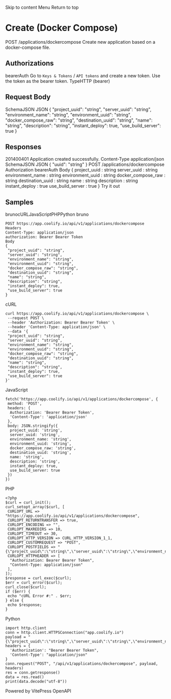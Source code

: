 Skip to content
Menu
Return to top
# Create (Docker Compose)​
POST
/applications/dockercompose
Create new application based on a docker-compose file.
## Authorizations​
bearerAuth
Go to `Keys & Tokens` / `API tokens` and create a new token. Use the token as the bearer token.
TypeHTTP (bearer)
## Request Body​
SchemaJSON
JSON
{
"project_uuid": "string",
"server_uuid": "string",
"environment_name": "string",
"environment_uuid": "string",
"docker_compose_raw": "string",
"destination_uuid": "string",
"name": "string",
"description": "string",
"instant_deploy": true,
"use_build_server": true
}
## Responses​
201400401
Application created successfully.
Content-Type
application/json
SchemaJSON
JSON
{
"uuid": "string"
}
POST
/applications/dockercompose
Authorization 
bearerAuth
Body
{
project_uuid
:
string
server_uuid
:
string
environment_name
:
string
environment_uuid
:
string
docker_compose_raw
:
string
destination_uuid
:
string
name
:
string
description
:
string
instant_deploy
:
true
use_build_server
:
true
}
Try it out
## Samples​
brunocURLJavaScriptPHPPython
bruno
```
POST https://app.coolify.io/api/v1/applications/dockercompose
Headers
Content-Type: application/json
authorization: Bearer Bearer Token
Body
{
 "project_uuid": "string",
 "server_uuid": "string",
 "environment_name": "string",
 "environment_uuid": "string",
 "docker_compose_raw": "string",
 "destination_uuid": "string",
 "name": "string",
 "description": "string",
 "instant_deploy": true,
 "use_build_server": true
}
```

cURL
```
curl https://app.coolify.io/api/v1/applications/dockercompose \
 --request POST \
 --header 'Authorization: Bearer Bearer Token' \
 --header 'Content-Type: application/json' \
 --data '{
 "project_uuid": "string",
 "server_uuid": "string",
 "environment_name": "string",
 "environment_uuid": "string",
 "docker_compose_raw": "string",
 "destination_uuid": "string",
 "name": "string",
 "description": "string",
 "instant_deploy": true,
 "use_build_server": true
}'
```

JavaScript
```
fetch('https://app.coolify.io/api/v1/applications/dockercompose', {
 method: 'POST',
 headers: {
  Authorization: 'Bearer Bearer Token',
  'Content-Type': 'application/json'
 },
 body: JSON.stringify({
  project_uuid: 'string',
  server_uuid: 'string',
  environment_name: 'string',
  environment_uuid: 'string',
  docker_compose_raw: 'string',
  destination_uuid: 'string',
  name: 'string',
  description: 'string',
  instant_deploy: true,
  use_build_server: true
 })
})
```

PHP
```
<?php
$curl = curl_init();
curl_setopt_array($curl, [
 CURLOPT_URL => "https://app.coolify.io/api/v1/applications/dockercompose",
 CURLOPT_RETURNTRANSFER => true,
 CURLOPT_ENCODING => "",
 CURLOPT_MAXREDIRS => 10,
 CURLOPT_TIMEOUT => 30,
 CURLOPT_HTTP_VERSION => CURL_HTTP_VERSION_1_1,
 CURLOPT_CUSTOMREQUEST => "POST",
 CURLOPT_POSTFIELDS => "{\"project_uuid\":\"string\",\"server_uuid\":\"string\",\"environment_name\":\"string\",\"environment_uuid\":\"string\",\"docker_compose_raw\":\"string\",\"destination_uuid\":\"string\",\"name\":\"string\",\"description\":\"string\",\"instant_deploy\":true,\"use_build_server\":true}",
 CURLOPT_HTTPHEADER => [
  "Authorization: Bearer Bearer Token",
  "Content-Type: application/json"
 ],
]);
$response = curl_exec($curl);
$err = curl_error($curl);
curl_close($curl);
if ($err) {
 echo "cURL Error #:" . $err;
} else {
 echo $response;
}
```

Python
```
import http.client
conn = http.client.HTTPSConnection("app.coolify.io")
payload = "{\"project_uuid\":\"string\",\"server_uuid\":\"string\",\"environment_name\":\"string\",\"environment_uuid\":\"string\",\"docker_compose_raw\":\"string\",\"destination_uuid\":\"string\",\"name\":\"string\",\"description\":\"string\",\"instant_deploy\":true,\"use_build_server\":true}"
headers = {
  'Authorization': "Bearer Bearer Token",
  'Content-Type': "application/json"
}
conn.request("POST", "/api/v1/applications/dockercompose", payload, headers)
res = conn.getresponse()
data = res.read()
print(data.decode("utf-8"))
```

Powered by  VitePress OpenAPI 

